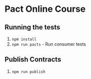 # Pact Online Course

## Running the tests

1. `npm install`
2. `npm run pacts` - Run consumer tests

## Publish Contracts

1. `npm run publish`
